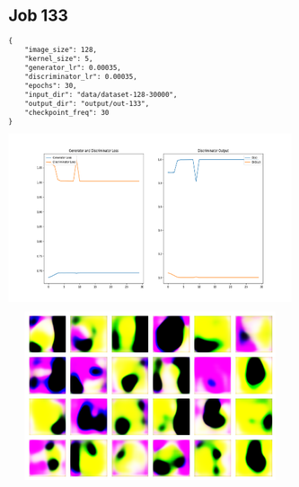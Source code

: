 
Job 133
=======


```
{
    "image_size": 128,
    "kernel_size": 5,
    "generator_lr": 0.00035,
    "discriminator_lr": 0.00035,
    "epochs": 30,
    "input_dir": "data/dataset-128-30000",
    "output_dir": "output/out-133",
    "checkpoint_freq": 30
}
```  
<p align="center">
    <img src="images/plot133.png" height="300"/>
</p>  
<p align="center">
    <img src="images/output133.png" height="300"/>
</p>
